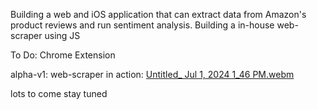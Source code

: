 Building a web and iOS application that can extract data from Amazon's product reviews and run sentiment analysis. 
Building a in-house web-scraper using JS

To Do:
Chrome Extension


alpha-v1:
web-scraper in action: 
[Untitled_ Jul 1, 2024 1_46 PM.webm](https://github.com/akankshd/askamazon/assets/68886977/67862bdf-8c7d-4f62-a72a-10d3ffb93383)

lots to come stay tuned
